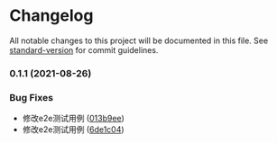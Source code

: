 # Changelog

All notable changes to this project will be documented in this file. See [standard-version](https://github.com/conventional-changelog/standard-version) for commit guidelines.

### 0.1.1 (2021-08-26)


### Bug Fixes

* 修改e2e测试用例 ([013b9ee](https://github.com/AcerFeng/vue3-demo/commit/013b9ee4f629b8b179627997ac4eaa416f0ef7d1))
* 修改e2e测试用例 ([6de1c04](https://github.com/AcerFeng/vue3-demo/commit/6de1c04f29d4de7be34c8118f6f033e381d6adff))
